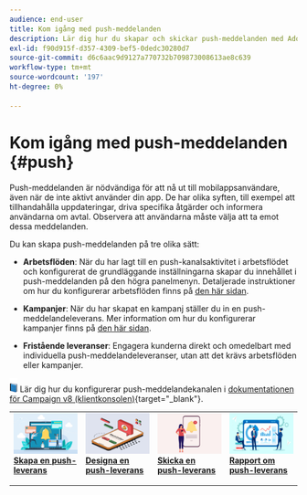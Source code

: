 ```yaml
---
audience: end-user
title: Kom igång med push-meddelanden
description: Lär dig hur du skapar och skickar push-meddelanden med Adobe Campaign Web
exl-id: f90d915f-d357-4309-bef5-0dedc30280d7
source-git-commit: d6c6aac9d9127a770732b709873008613ae8c639
workflow-type: tm+mt
source-wordcount: '197'
ht-degree: 0%

---
```


# Kom igång med push-meddelanden {#push}

Push-meddelanden är nödvändiga för att nå ut till mobilappsanvändare, även när de inte aktivt använder din app. De har olika syften, till exempel att tillhandahålla uppdateringar, driva specifika åtgärder och informera användarna om avtal. Observera att användarna måste välja att ta emot dessa meddelanden.

Du kan skapa push-meddelanden på tre olika sätt:

* **Arbetsflöden**: När du har lagt till en push-kanalsaktivitet i arbetsflödet och konfigurerat de grundläggande inställningarna skapar du innehållet i push-meddelanden på den högra panelmenyn. Detaljerade instruktioner om hur du konfigurerar arbetsflöden finns på [den här sidan](../workflows/gs-workflows.md).

* **Kampanjer**: När du har skapat en kampanj ställer du in en push-meddelandeleverans. Mer information om hur du konfigurerar kampanjer finns på [den här sidan](../campaigns/gs-campaigns.md).

* **Fristående leveranser**: Engagera kunderna direkt och omedelbart med individuella push-meddelandeleveranser, utan att det krävs arbetsflöden eller kampanjer.

![](../assets/do-not-localize/book.png) Lär dig hur du konfigurerar push-meddelandekanalen i [dokumentationen för Campaign v8 (klientkonsolen)](https://experienceleague.adobe.com/docs/campaign/campaign-v8/campaigns/send/push.html?lang=sv-SE){target="_blank"}.

<table style="table-layout:fixed"><tr style="border: 0;">
<td>
<a href="create-push.md">
<img alt="Skapa en push-leverans" src="assets/do-not-localize/push_create.jpeg">
</a>
<div><a href="create-push.md"><strong>Skapa en push-leverans</strong>
</div>
<p>
</td>
<td>
<a href="content-push.md">
<img alt="Designa en push-leverans" src="assets/do-not-localize/push_design.jpeg">
</a>
<div>
<a href="content-push.md"><strong>Designa en push-leverans<strong></strong></a>
</div>
<p></td>
<td>
<a href="send-push.md">
<img alt="Skicka en push-leverans" src="assets/do-not-localize/push_send.jpeg">
</a>
<div>
<a href="send-push.md"><strong>Skicka en push-leverans</strong></a>
</div>
<p>
</td>
<td>
<a href="send-push.md">
<img alt="Rapport om push-leverans" src="assets/do-not-localize/push_report.jpeg">
</a>
<div>
<a href="send-push.md"><strong>Rapport om push-leverans</strong></a>
</div>
<p>
</td>
</tr></table>